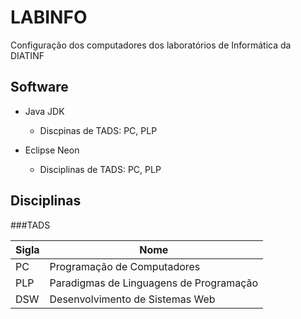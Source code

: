 # LABINFO
Configuração dos computadores dos laboratórios de Informática da DIATINF

## Software

  + Java JDK
    + Discpinas de TADS: PC, PLP
  
  + Eclipse Neon
    + Disciplinas de TADS: PC, PLP
     
     

## Disciplinas

###TADS

|Sigla|Nome|
|-----|----|
|PC   |Programação de Computadores|
|PLP  |Paradigmas de Linguagens de Programação|
|DSW  |Desenvolvimento de Sistemas Web|
